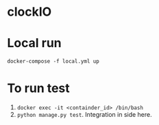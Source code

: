 # clockIO

# Local run
`docker-compose -f local.yml up`

# To run test
1. `docker exec -it <containder_id> /bin/bash`
2. `python manage.py test`. Integration in side here.
